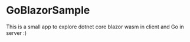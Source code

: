 # GoBlazorSample
This is a small app to explore dotnet core blazor wasm in client and Go in server :)
